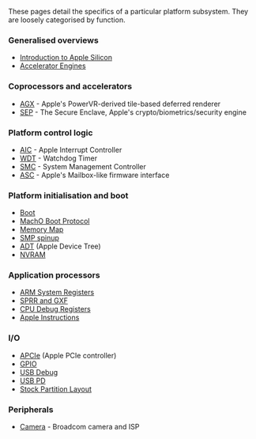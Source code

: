 These pages detail the specifics of a particular platform subsystem. They are loosely categorised
by function.

### Generalised overviews
* [Introduction to Apple Silicon](introduction.md)
* [Accelerator Engines](../hw/soc/accelerators.md)

### Coprocessors and accelerators
* [AGX](../hw/soc/agx.md) - Apple's PowerVR-derived tile-based deferred renderer
* [SEP](../hw/soc/sep.md) - The Secure Enclave, Apple's crypto/biometrics/security engine

### Platform control logic
* [AIC](../hw/soc/aic.md) - Apple Interrupt Controller
* [WDT](../hw/soc/wdt.md) - Watchdog Timer
* [SMC](../hw/soc/smc.md) - System Management Controller
* [ASC](../hw/soc/asc.md) - Apple's Mailbox-like firmware interface

### Platform initialisation and boot
* [Boot](../fw/boot.md)
* [MachO Boot Protocol](../fw/macho-boot-protocol.md)
* [Memory Map](../hw/soc/memmap.md)
* [SMP spinup](../hw/cpu/smp.md)
* [ADT](../fw/adt.md) (Apple Device Tree)
* [NVRAM](../fw/nvram.md) 

### Application processors
* [ARM System Registers](../hw/cpu/system-registers.md)
* [SPRR and GXF](../hw/cpu/sprr-gxf.md)
* [CPU Debug Registers](../hw/cpu/debug-registers.md)
* [Apple Instructions](../hw/cpu/apple-instructions.md)

### I/O
* [APCIe](../hw/soc/apcie.md) (Apple PCIe controller)
* [GPIO](../hw/soc/gpio.md)
* [USB Debug](../hw/soc/usb-debug.md)
* [USB PD](../hw/soc/usb-pd.md)
* [Stock Partition Layout](stock-partition-layout.md)

### Peripherals
* [Camera](../hw/peripherals/camera.md) - Broadcom camera and ISP
